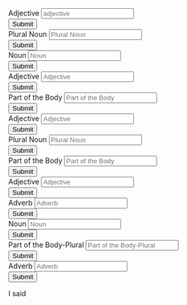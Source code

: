 <section id="user-input">
    <form method="get">
        <div>
            <label for="adjective1">Adjective</label>
            <input type="text" name="adjective1" placeholder="adjective" />
        </div>
        <!-- Button for the user to click when submiting the form -->
        <input type="submit" />
        <div>
            <label for="plural-noun1">Plural Noun</label>
            <input type="text" name="plural-noun1"
            placeholder="Plural Noun" />
        </div>
        <input type="submit" />
        <div>
            <label for="noun1">Noun</label>
            <input type="text" name="noun1"
            placeholder="Noun" />
        </div>
        <input type="submit" />
        <div>
            <label for="adjective2">Adjective</label>
            <input type="text" name="adjective2"
            placeholder="Adjective" />
        </div>
        <input type="submit" />
        <div>
            <label for="part_of_the_body1">Part of the Body</label>
            <input type="text" name="part_of_the_body1"
            placeholder="Part of the Body" />
        </div>
        <input type="submit" />
        <div>
            <label for="adjective3">Adjective</label>
            <input type="text" name="adjective3"
            placeholder="Adjective" />
        </div>
        <input type="submit" />
        <div>
            <label for="plural-noun2">Plural Noun</label>
            <input type="text" name="plural-noun2"
            placeholder="Plural Noun" />
        </div>
        <input type="submit" />
        <div>
            <label for="part_of_the_body2">Part of the Body</label>
            <input type="text" name="part_of_the_body2"
            placeholder="Part of the Body" />
        </div>
        <input type="submit" />
        <div>
            <label for="adjective4">Adjective</label>
            <input type="text" name="adjective4"
            placeholder="Adjective" />
        </div>
        <input type="submit" />
        <div>
            <label for="adverb1">Adverb</label>
            <input type="text" name="adverb1"
            placeholder="Adverb" />
        </div>
        <input type="submit" />
        <div>
            <label for="noun2">Noun</label>
            <input type="text" name="noun2"
            placeholder="Noun" />
        </div>
        <input type="submit" />
        <div>
            <label for="part_of_the_body_-_plural">Part of the Body-Plural</label>
            <input type="text" name="part_of_the_body_-_plural"
            placeholder="Part of the Body-Plural" />
        </div>
        <input type="submit" />
        <div>
            <label for="adverb2">Adverb</label>
            <input type="text" name="adverb2"
            placeholder="Adverb" />
        </div>
        <input type="submit" />
    </form>
</section>

<!-- The madlib we will populate -->
<section id="madlib">
    <!-- we wrap the mad lib in a paragraph tag, inside of this we will need something to place the text into that the user submits. I am using a span because it displays on the page inline instead of something that would cause a linebreak to happen, such as another p tag or div.  The id is a tag we can use to specify which field this is, I am naming it the same as the name on the form input to keep things simple, it could be anything as long as it is unique. -->
    <p>I said <span id="adjective1"></span></p>
</section>

<!-- We will be putting code inside of script to handle the logic of how to handle the madlib population -->
<script>

</script>